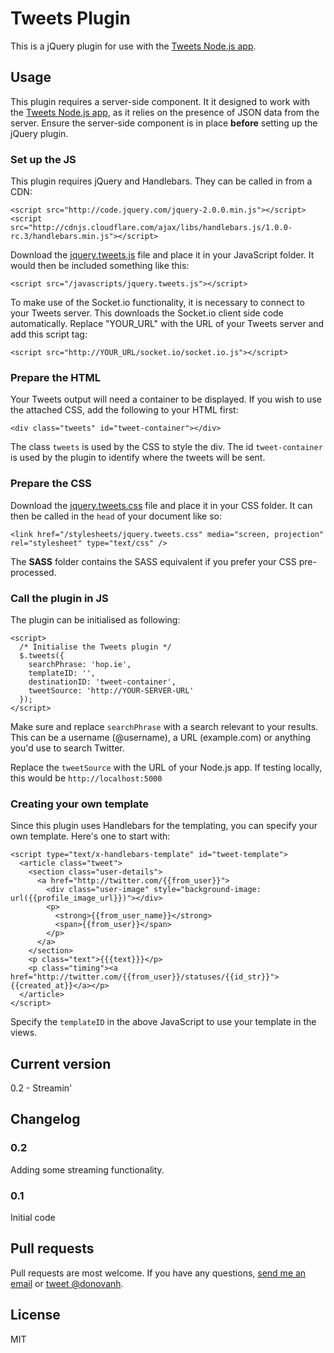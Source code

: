 # Tweets Plugin

This is a jQuery plugin for use with the [Tweets Node.js app](http://github.com/donovanh/tweets).

## Usage

This plugin requires a server-side component. It it designed to work with the [Tweets Node.js app](http://github.com/donovanh/tweets), as it relies on the presence of JSON data from the server. Ensure the server-side component is in place **before** setting up the jQuery plugin.

### Set up the JS

This plugin requires jQuery and Handlebars. They can be called in from a CDN:

    <script src="http://code.jquery.com/jquery-2.0.0.min.js"></script>
    <script src="http://cdnjs.cloudflare.com/ajax/libs/handlebars.js/1.0.0-rc.3/handlebars.min.js"></script>

Download the [jquery.tweets.js](https://raw.github.com/donovanh/tweets-plugin/master/jquery.tweets.js) file and place it in your JavaScript folder. It would then be included something like this:

    <script src="/javascripts/jquery.tweets.js"></script>

To make use of the Socket.io functionality, it is necessary to connect to your Tweets server. This downloads the Socket.io client side code automatically. Replace "YOUR_URL" with the URL of your Tweets server and add this script tag:

    <script src="http://YOUR_URL/socket.io/socket.io.js"></script>

### Prepare the HTML

Your Tweets output will need a container to be displayed. If you wish to use the attached CSS, add the following to your HTML first:

    <div class="tweets" id="tweet-container"></div>

The class <code>tweets</code> is used by the CSS to style the div. The id <code>tweet-container</code> is used by the plugin to identify where the tweets will be sent.

### Prepare the CSS

Download the [jquery.tweets.css](https://raw.github.com/donovanh/tweets-plugin/master/jquery.tweets.css) file and place it in your CSS folder. It can then be called in the <code>head</code> of your document like so:

    <link href="/stylesheets/jquery.tweets.css" media="screen, projection" rel="stylesheet" type="text/css" />

The **SASS** folder contains the SASS equivalent if you prefer your CSS pre-processed.

### Call the plugin in JS

The plugin can be initialised as following:

    <script>
      /* Initialise the Tweets plugin */
      $.tweets({
        searchPhrase: 'hop.ie',
        templateID: '',
        destinationID: 'tweet-container',
        tweetSource: 'http://YOUR-SERVER-URL'
      });
    </script>

Make sure and replace <code>searchPhrase</code> with a search relevant to your results. This can be a username (@username), a URL (example.com) or anything you'd use to search Twitter.

Replace the <code>tweetSource</code> with the URL of your Node.js app. If testing locally, this would be <code>http://localhost:5000</code>

### Creating your own template

Since this plugin uses Handlebars for the templating, you can specify your own template. Here's one to start with:

    <script type="text/x-handlebars-template" id="tweet-template">
      <article class="tweet">
        <section class="user-details">
          <a href="http://twitter.com/{{from_user}}">
            <div class="user-image" style="background-image: url({{profile_image_url}})"></div>
            <p>
              <strong>{{from_user_name}}</strong>
              <span>{{from_user}}</span>
            </p>
          </a>
        </section>
        <p class="text">{{{text}}}</p>
        <p class="timing"><a href="http://twitter.com/{{from_user}}/statuses/{{id_str}}">{{created_at}}</a></p>
      </article>
    </script>

Specify the <code>templateID</code> in the above JavaScript to use your template in the views.

## Current version

0.2 - Streamin'

## Changelog

### 0.2
Adding some streaming functionality.

### 0.1
Initial code

## Pull requests

Pull requests are most welcome. If you have any questions, [send me an email](mailto:d@hop.ie) or [tweet @donovanh](http://twitter.com/donovanh).

## License

MIT
